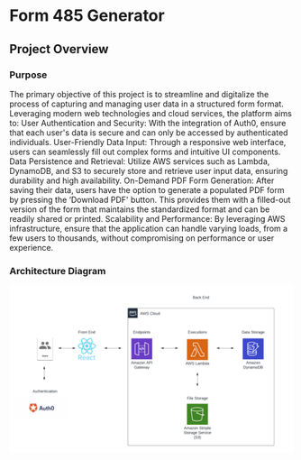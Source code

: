# Form 485 Generator

## Project Overview

### Purpose

The primary objective of this project is to streamline and digitalize the process of capturing and managing user data in a structured form format. Leveraging modern web technologies and cloud services, the platform aims to:
User Authentication and Security: With the integration of Auth0, ensure that each user's data is secure and can only be accessed by authenticated individuals.
User-Friendly Data Input: Through a responsive web interface, users can seamlessly fill out complex forms and intuitive UI components.
Data Persistence and Retrieval: Utilize AWS services such as Lambda, DynamoDB, and S3 to securely store and retrieve user input data, ensuring durability and high availability.
On-Demand PDF Form Generation: After saving their data, users have the option to generate a populated PDF form by pressing the ‘Download PDF' button. This provides them with a filled-out version of the form that maintains the standardized format and can be readily shared or printed.
Scalability and Performance: By leveraging AWS infrastructure, ensure that the application can handle varying loads, from a few users to thousands, without compromising on performance or user experience.

### Architecture Diagram

![](./485_architecture_diagram.png)
